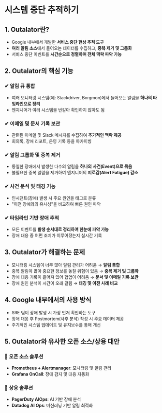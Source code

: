 # 시스템 중단 추적하기

## 1. Outalator란?

- Google 내부에서 개발한 **서비스 중단 현상 추적 도구**
- **여러 알림 소스**에서 들어오는 데이터를 수집하고, **중복 제거 및 그룹화**
- 서비스 중단 이벤트를 **시간순으로 정렬하여 전체 맥락 파악 가능**

## 2. Outalator의 핵심 기능

### ✔ 알림 큐 통합

- 여러 모니터링 시스템(예: Stackdriver, Borgmon)에서 들어오는 알림을 **하나의 타임라인으로 정리**
- 엔지니어가 여러 시스템을 번갈아 확인하지 않아도 됨

### ✔ 이메일 및 문서 기록 보관

- 관련된 이메일 및 Slack 메시지를 수집하여 **추가적인 맥락 제공**
- 회의록, 장애 리포트, 운영 기록 등을 아카이빙

### ✔ 알림 그룹화 및 중복 제거

- 동일한 장애에서 발생한 다수의 알림을 **하나의 사건(Event)으로 묶음**
- 불필요한 중복 알람을 제거하여 엔지니어의 **피로감(Alert Fatigue) 감소**

### ✔ 사건 분석 및 태깅 기능

- 인시던트(장애) 발생 시 주요 원인을 태그로 분류
- "이전 장애와의 유사성"을 비교하여 빠른 원인 파악

### ✔ 타임라인 기반 장애 추적

- 모든 이벤트를 **발생 순서대로 정리하여 한눈에 파악 가능**
- 장애 대응 중 어떤 조치가 이루어졌는지 실시간 기록

## 3. Outalator가 해결하는 문제

- 모니터링 시스템이 너무 많아 알림 관리가 어려움 → **알림 통합**
- 중복 알림이 많아 중요한 정보를 놓칠 위험이 있음 → **중복 제거 및 그룹화**
- 장애 대응 기록이 흩어져 있어 협업이 어려움 → **문서 및 이메일 기록 보관**
- 장애 원인 분석이 시간이 오래 걸림 → **태깅 및 이전 사례 비교**

## 4. Google 내부에서의 사용 방식

- SRE 팀이 장애 발생 시 가장 먼저 확인하는 도구
- 장애 대응 후 Postmortem(사후 분석) 작성 시 주요 데이터 제공
- 주기적인 시스템 업데이트 및 유지보수를 통해 개선

## 5. Outalator와 유사한 오픈 소스/상용 대안

### 🔹 오픈 소스 솔루션

- **Prometheus + Alertmanager**: 모니터링 및 알림 관리
- **Grafana OnCall**: 장애 감지 및 대응 자동화

### 🔹 상용 솔루션

- **PagerDuty AIOps**: AI 기반 장애 분석
- **Datadog AI Ops**: 머신러닝 기반 알림 최적화
